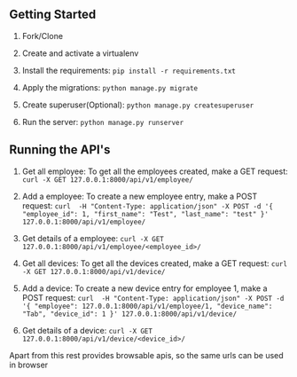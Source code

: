 

## Getting Started

1. Fork/Clone

1. Create and activate a virtualenv

1. Install the requirements:
	`pip install -r requirements.txt`


1. Apply the migrations:
	`python manage.py migrate`

1. Create superuser(Optional):
	`python manage.py createsuperuser`

1. Run the server:
	`python manage.py runserver`

## Running the API's

1. Get all employee: To get all the employees created, make a GET request:
	`curl -X GET 127.0.0.1:8000/api/v1/employee/`

1. Add a employee: To create a new employee entry, make a POST request:
	`curl  -H "Content-Type: application/json" -X POST -d '{
            "employee_id": 1,
            "first_name": "Test",
            "last_name": "test"
        }' 127.0.0.1:8000/api/v1/employee/`

1. Get details of a employee:
	`curl -X GET 127.0.0.1:8000/api/v1/employee/<employee_id>/`


1. Get all devices: To get all the devices created, make a GET request:
	`curl -X GET 127.0.0.1:8000/api/v1/device/`

1. Add a device: To create a new device entry for employee 1, make a POST request:
	`curl  -H "Content-Type: application/json" -X POST -d '{
            "employee": 127.0.0.1:8000/api/v1/employee/1,
            "device_name": "Tab",
            "device_id": 1
        }' 127.0.0.1:8000/api/v1/device/`

1. Get details of a device:
	`curl -X GET 127.0.0.1:8000/api/v1/device/<device_id>/`


Apart from this rest provides browsable apis, so the same urls can be used in browser
